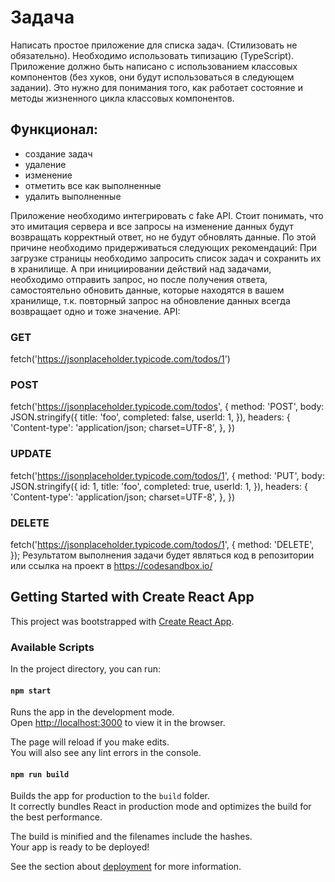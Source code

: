 # Задача
Написать простое приложение для списка задач. (Стилизовать не обязательно).
Необходимо использовать типизацию (TypeScript).
Приложение должно быть написано с использованием классовых компонентов (без хуков, они будут использоваться в следующем задании). Это нужно для понимания того, как работает состояние и методы жизненного цикла классовых компонентов.

## Функционал:
- создание задач
- удаление
- изменение
- отметить все как выполненные
- удалить выполненные

Приложение необходимо интегрировать с fake API. Стоит понимать, что это имитация сервера и все запросы на изменение данных будут возвращать корректный ответ, но не будут обновлять данные. По этой причине необходимо придерживаться следующих рекомендаций:
При загрузке страницы необходимо запросить список задач и сохранить их в хранилище. А при инициировании действий над задачами, необходимо отправить запрос, но после получения ответа, самостоятельно обновить данные, которые находятся в вашем хранилище, т.к. повторный запрос на обновление данных всегда возвращает одно и тоже значение.
API:
### GET

fetch('https://jsonplaceholder.typicode.com/todos/1')
### POST

fetch('https://jsonplaceholder.typicode.com/todos', {
  method: 'POST',
  body: JSON.stringify({
    title: 'foo',
    completed: false,
    userId: 1,
  }),
  headers: {
    'Content-type': 'application/json; charset=UTF-8',
  },
})
### UPDATE

fetch('https://jsonplaceholder.typicode.com/todos/1', {
  method: 'PUT',
  body: JSON.stringify({
    id: 1,
    title: 'foo',
    completed: true,
    userId: 1,
  }),
  headers: {
    'Content-type': 'application/json; charset=UTF-8',
  },
})
### DELETE

fetch('https://jsonplaceholder.typicode.com/todos/1', {
  method: 'DELETE',
});
Результатом выполнения задачи будет являться код в репозитории или ссылка на проект в https://codesandbox.io/



## Getting Started with Create React App

This project was bootstrapped with [Create React App](https://github.com/facebook/create-react-app).

### Available Scripts

In the project directory, you can run:

#### `npm start`

Runs the app in the development mode.\
Open [http://localhost:3000](http://localhost:3000) to view it in the browser.

The page will reload if you make edits.\
You will also see any lint errors in the console.

#### `npm run build`

Builds the app for production to the `build` folder.\
It correctly bundles React in production mode and optimizes the build for the best performance.

The build is minified and the filenames include the hashes.\
Your app is ready to be deployed!

See the section about [deployment](https://facebook.github.io/create-react-app/docs/deployment) for more information.

